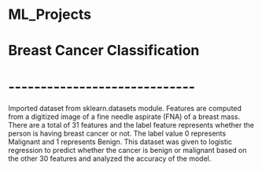 # ML_Projects
# Breast Cancer Classification
# -----------------------------
Imported dataset from sklearn.datasets module. 
Features are computed from a digitized image of a fine needle aspirate (FNA) of a breast mass. There are a total of 31 features and the label feature represents whether the person is having breast cancer or not. The label value 0 represents Malignant and 1 represents Benign. 
This dataset was given to logistic regression to predict whether the cancer is benign or malignant based on the other 30 features and analyzed the accuracy of the model.
